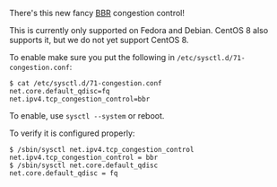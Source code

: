 There's this new fancy 
[BBR](https://en.wikipedia.org/wiki/TCP_congestion_control#TCP_BBR) congestion 
control!

This is currently only supported on Fedora and Debian. CentOS 8 also supports 
it, but we do not yet support CentOS 8.

To enable make sure you put the following in 
`/etc/sysctl.d/71-congestion.conf`:

    $ cat /etc/sysctl.d/71-congestion.conf 
    net.core.default_qdisc=fq
    net.ipv4.tcp_congestion_control=bbr

To enable, use `sysctl --system` or reboot.

To verify it is configured properly:

    $ /sbin/sysctl net.ipv4.tcp_congestion_control
    net.ipv4.tcp_congestion_control = bbr
    $ /sbin/sysctl net.core.default_qdisc
    net.core.default_qdisc = fq

